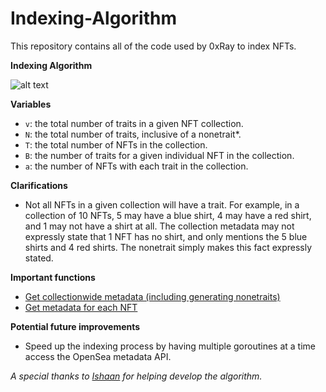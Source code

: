 # Indexing-Algorithm

This repository contains all of the code used by 0xRay to index NFTs.

**Indexing Algorithm**

![alt text](https://media.discordapp.net/attachments/893372833743372321/1096589034047942756/image.png?width=136&height=62)

**Variables**
- `v`: the total number of traits in a given NFT collection.
- `N`: the total number of traits, inclusive of a nonetrait*. 
- `T`: the total number of NFTs in the collection.
- `B`: the number of traits for a given individual NFT in the collection.
- `a`: the number of NFTs with each trait in the collection.

**Clarifications**
- Not all NFTs in a given collection will have a trait. For example, in a collection of 10 NFTs, 5 may have a blue shirt, 4 may have a red shirt, and 1 may not have a shirt at all. The collection metadata may not expressly state that 1 NFT has no shirt, and only mentions the 5 blue shirts and 4 red shirts. The nonetrait simply makes this fact expressly stated. 

**Important functions**
- [Get collectionwide metadata (including generating nonetraits)](calculator/getAssetsRequest.go)
- [Get metadata for each NFT](calculator/getMetadata.go)

**Potential future improvements**
- Speed up the indexing process by having multiple goroutines at a time access the OpenSea metadata API.

*A special thanks to [Ishaan](https://twitter.com/ishaanganti) for helping develop the algorithm.*